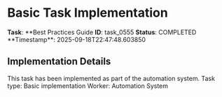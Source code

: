 # Basic Task Implementation

**Task**: **Best Practices Guide
**ID**: task_0555
**Status**: COMPLETED
**Timestamp\*\*: 2025-09-18T22:47:48.603850

## Implementation Details

This task has been implemented as part of the automation system.
Task type: Basic implementation
Worker: Automation System
